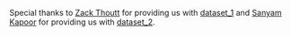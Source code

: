 Special thanks to [Zack Thoutt](https://www.kaggle.com/zynicide) for providing us with [dataset_1](https://www.kaggle.com/zynicide/wine-reviews) and [Sanyam Kapoor](https://github.com/activatedgeek) for providing us with  [dataset_2](https://github.com/activatedgeek/winemag-dataset).
 